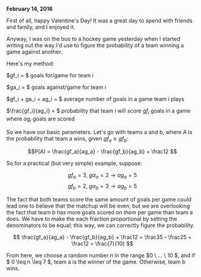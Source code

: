**February 14, 2016**

First of all, happy Valentine's Day! It was a great day to spend with friends and family, and I enjoyed it.

Anyway, I was on the bus to a hockey game yesterday when I started writing out the way I'd use to figure the probability of a team winning a game against another.

Here's my method:

$gf_i = $ goals for/game for team i

$ga_i = $ goals against/game for team i

$gf_i + ga_i = ag_i = $ average number of goals in a game team i plays

$\frac{gf_i}{ag_i} = $ probability that team i will score $gf_i$ goals in a game where $ag_i$ goals are scored

So we have our basic parameters. Let's go with teams a and b, where $A$ is the probability that team a wins, given $gf_a \ge gf_b$:

$$P(A) = \frac{gf_a}{ag_a} - \frac{gf_b}{ag_b} + \frac12 $$

So for a practical (but very simple) example, suppose:

$$ gf_a = 3, \ ga_a = 2 \rightarrow ag_a = 5 $$
$$ gf_b = 2, \ ga_b = 3 \rightarrow ag_b = 5 $$

The fact that both teams score the same amount of goals per game could lead one to believe that the matchup will be even, but we are overlooking the fact that team b has more goals scored *on them* per game than team a does. We have to make the each fraction proportional by setting the denominators to be equal; this way, we can correctly figure the probability.

$$ \frac{gf_a}{ag_a} - \frac{gf_b}{ag_b} + \frac12 = \frac35 - \frac25 + \frac12 = \frac{7}{10} $$

From here, we choose a random number $n$ in the range $0 \ ... \ 10 $, and if $ 0 \leq n \leq 7 $, team a is the winner of the game. Otherwise, team b wins.
